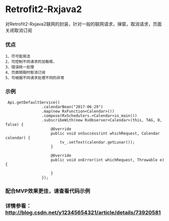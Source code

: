 # Retrofit2-Rxjava2
对Retrofit2-Rxjava2联网的封装，针对一般的联网请求，弹窗，取消请求，页面关闭取消订阅

### 优点
```
1、尽可能简洁
2、可控制不同请求的加载框，
3、错误统一处理
4、页面销毁时取消订阅
5、可根据不同请求处理不同的异常
```

### 示例
```
 Api.getDefaultService()
                .calendarBean("2017-06-29")
                .map(new RxFunction<Calendar>())
                .compose(RxSchedulers.<Calendar>io_main())
                .subscribeWith(new RxObserver<Calendar>(this, TAG, 0, false) {
                    @Override
                    public void onSuccess(int whichRequest, Calendar calendar) {
                        tv_.setText(calendar.getLunar());
                    }

                    @Override
                    public void onError(int whichRequest, Throwable e) {

                    }
                });
```

### 配合MVP效果更佳，请查看代码示例


### 详情参看：http://blog.csdn.net/y12345654321/article/details/73920581
